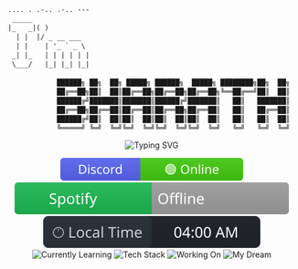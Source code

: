 ```
.... . .-.. .-.. ---
 _____            
|_   _|( )          
  | |  |/ _ __ ___  
  | |    | '_ ` _ \ 
 _| |_   | | | | | |
 \___/   |_| |_| |_|
        
            ██████╗ ██╗  ██╗ █████╗ ██████╗  █████╗ ████████╗██╗  ██╗
            ██╔══██╗██║  ██║██╔══██╗██╔══██╗██╔══██╗╚══██╔══╝██║  ██║
            ██████╔╝███████║███████║██████╔╝███████║   ██║   ███████║
            ██╔══██╗██╔══██║██╔══██║██╔══██╗██╔══██║   ██║   ██╔══██║
            ██████╔╝██║  ██║██║  ██║██║  ██║██║  ██║   ██║   ██║  ██║
            ╚═════╝ ╚═╝  ╚═╝╚═╝  ╚═╝╚═╝  ╚═╝╚═╝  ╚═╝   ╚═╝   ╚═╝  ╚═╝
```

<div align="center">
  <img src="https://readme-typing-svg.demolab.com?font=Fira+Code&pause=1000&color=F70000&center=true&vCenter=true&width=435&lines=Full+Stack+Developer;Open+Source+Contributor" alt="Typing SVG" />
</div>

<div align="center">

![Discord Status](https://raw.githubusercontent.com/GollaBharath/GollaBharath/main/discord-status.svg)
![Spotify](https://raw.githubusercontent.com/GollaBharath/GollaBharath/main/spotify-status.svg)
![Local Time](https://raw.githubusercontent.com/GollaBharath/GollaBharath/main/local-time.svg)
![Currently Learning](https://img.shields.io/badge/🧑‍💻%20Currently%20Learning-TYPESCRIPT-007ACC?style=for-the-badge&labelColor=333333)
![Tech Stack](https://img.shields.io/badge/🌐%20Tech%20Stack-REACT%20%7C%20NODE.JS%20%7C%20MONGODB-00DC82?style=for-the-badge&labelColor=333333)
![Working On](https://img.shields.io/badge/🛠️%20Working%20On-CHATBOT%20%2F%20AI%20TOOLS-FF6D00?style=for-the-badge&labelColor=333333)
![My Dream](https://img.shields.io/badge/💬%20My%20Dream-BUILD%20JARVIS-999999?style=for-the-badge&labelColor=333333)

</div>

